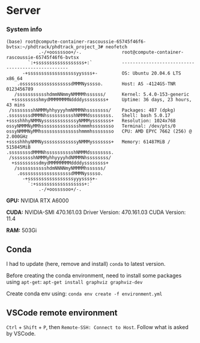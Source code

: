 # Server

### System info

```shell
(base) root@compute-container-rascoussie-65745f46f6-bvtsx:~/phdtrack/phdtrack_project_3# neofetch
            .-/+oossssoo+/-.               root@compute-container-rascoussie-65745f46f6-bvtsx 
        `:+ssssssssssssssssss+:`           -------------------------------------------------- 
      -+ssssssssssssssssssyyssss+-         OS: Ubuntu 20.04.6 LTS x86_64 
    .ossssssssssssssssssdMMMNysssso.       Host: AS -4124GS-TNR 0123456789 
   /ssssssssssshdmmNNmmyNMMMMhssssss/      Kernel: 5.4.0-153-generic 
  +ssssssssshmydMMMMMMMNddddyssssssss+     Uptime: 36 days, 23 hours, 43 mins 
 /sssssssshNMMMyhhyyyyhmNMMMNhssssssss/    Packages: 487 (dpkg) 
.ssssssssdMMMNhsssssssssshNMMMdssssssss.   Shell: bash 5.0.17 
+sssshhhyNMMNyssssssssssssyNMMMysssssss+   Resolution: 1024x768 
ossyNMMMNyMMhsssssssssssssshmmmhssssssso   Terminal: /dev/pts/0 
ossyNMMMNyMMhsssssssssssssshmmmhssssssso   CPU: AMD EPYC 7662 (256) @ 2.000GHz 
+sssshhhyNMMNyssssssssssssyNMMMysssssss+   Memory: 61487MiB / 515845MiB 
.ssssssssdMMMNhsssssssssshNMMMdssssssss.
 /sssssssshNMMMyhhyyyyhdNMMMNhssssssss/                
  +sssssssssdmydMMMMMMMMddddyssssssss+                 
   /ssssssssssshdmNNNNmyNMMMMhssssss/
    .ossssssssssssssssssdMMMNysssso.
      -+sssssssssssssssssyyyssss+-
        `:+ssssssssssssssssss+:`
            .-/+oossssoo+/-.

```

**GPU:** NVIDIA RTX A6000

**CUDA:** NVIDIA-SMI 470.161.03   Driver Version: 470.161.03   CUDA Version: 11.4

**RAM:** 503Gi

## Conda

I had to update (here, remove and install) `conda` to latest version.

Before creating the conda environment, need to install some packages using `apt-get`: `apt-get install graphviz graphviz-dev`

Create conda env using: `conda env create -f environment.yml`

## VSCode remote environment

`Ctrl` + `Shift` + `P`, then `Remote-SSH: Connect to Host`. Follow what is asked by VSCode.
